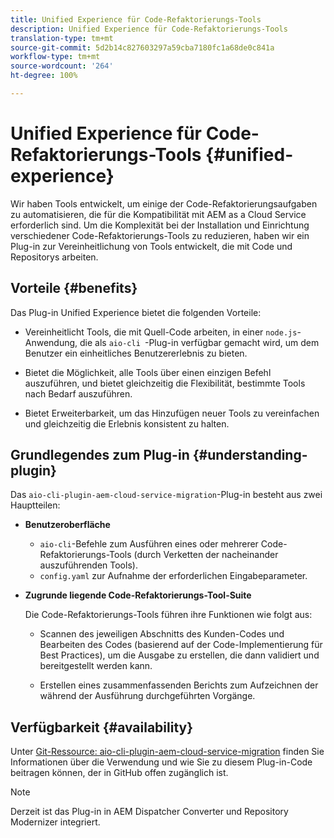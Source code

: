```yaml
---
title: Unified Experience für Code-Refaktorierungs-Tools
description: Unified Experience für Code-Refaktorierungs-Tools
translation-type: tm+mt
source-git-commit: 5d2b14c827603297a59cba7180fc1a68de0c841a
workflow-type: tm+mt
source-wordcount: '264'
ht-degree: 100%

---
```



# Unified Experience für Code-Refaktorierungs-Tools {#unified-experience}

Wir haben Tools entwickelt, um einige der Code-Refaktorierungsaufgaben zu automatisieren, die für die Kompatibilität mit AEM as a Cloud Service erforderlich sind. Um die Komplexität bei der Installation und Einrichtung verschiedener Code-Refaktorierungs-Tools zu reduzieren, haben wir ein Plug-in zur Vereinheitlichung von Tools entwickelt, die mit Code und Repositorys arbeiten.

## Vorteile {#benefits}

Das Plug-in Unified Experience bietet die folgenden Vorteile:

* Vereinheitlicht Tools, die mit Quell-Code arbeiten, in einer `node.js`-Anwendung, die als `aio-cli `-Plug-in verfügbar gemacht wird, um dem Benutzer ein einheitliches Benutzererlebnis zu bieten.

* Bietet die Möglichkeit, alle Tools über einen einzigen Befehl auszuführen, und bietet gleichzeitig die Flexibilität, bestimmte Tools nach Bedarf auszuführen.

* Bietet Erweiterbarkeit, um das Hinzufügen neuer Tools zu vereinfachen und gleichzeitig die Erlebnis konsistent zu halten.

## Grundlegendes zum Plug-in {#understanding-plugin}

Das `aio-cli-plugin-aem-cloud-service-migration`-Plug-in besteht aus zwei Hauptteilen:

* **Benutzeroberfläche**

   * `aio-cli`-Befehle zum Ausführen eines oder mehrerer Code-Refaktorierungs-Tools (durch Verketten der nacheinander auszuführenden Tools).
   * `config.yaml` zur Aufnahme der erforderlichen Eingabeparameter.

* **Zugrunde liegende Code-Refaktorierungs-Tool-Suite**

   Die Code-Refaktorierungs-Tools führen ihre Funktionen wie folgt aus:

   * Scannen des jeweiligen Abschnitts des Kunden-Codes und Bearbeiten des Codes (basierend auf der Code-Implementierung für Best Practices), um die Ausgabe zu erstellen, die dann validiert und bereitgestellt werden kann.

   * Erstellen eines zusammenfassenden Berichts zum Aufzeichnen der während der Ausführung durchgeführten Vorgänge.

## Verfügbarkeit {#availability}

Unter [Git-Ressource: aio-cli-plugin-aem-cloud-service-migration](https://github.com/adobe/aio-cli-plugin-aem-cloud-service-migration) finden Sie Informationen über die Verwendung und wie Sie zu diesem Plug-in-Code beitragen können, der in GitHub offen zugänglich ist.

>[!NOTE]
>Derzeit ist das Plug-in in AEM Dispatcher Converter und Repository Modernizer integriert.
